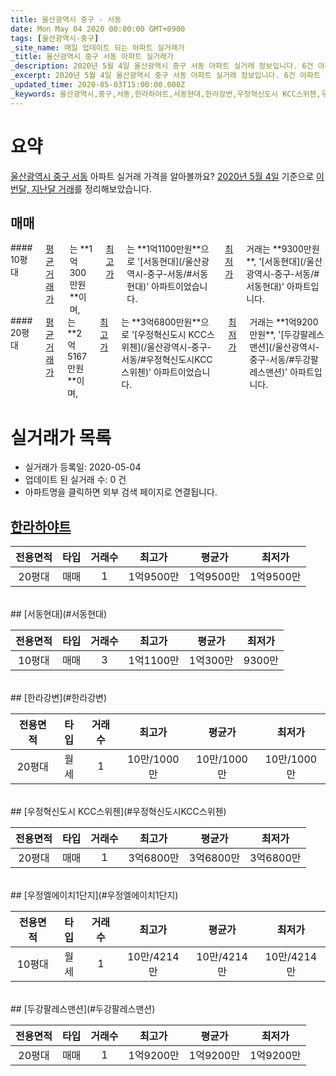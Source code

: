 ```yaml
---
title: 울산광역시 중구 - 서동
date: Mon May 04 2020 00:00:00 GMT+0900
tags: [울산광역시-중구]
_site_name: 매일 업데이트 되는 아파트 실거래가
_title: 울산광역시 중구 서동 아파트 실거래가
_description: 2020년 5월 4일 울산광역시 중구 서동 아파트 실거래 정보입니다. 6건 아파트 정보가 있습니다.
_excerpt: 2020년 5월 4일 울산광역시 중구 서동 아파트 실거래 정보입니다. 6건 아파트 정보가 있습니다.
_updated_time: 2020-05-03T15:00:00.000Z
_keywords: 울산광역시,중구,서동,한라하야트,서동현대,한라강변,우정혁신도시 KCC스위첸,우정엘에이치1단지,두강팔레스맨션
---
```





# 요약
<ins>울산광역시 중구 서동</ins> 아파트 실거래 가격을 알아볼까요? <ins>2020년 5월 4일</ins> 기준으로 <ins>이번달, 지난달 거래</ins>를 정리해보았습니다.

## 매매
<div class="container">
<div class="six columns" markdown="1">
#### 10평대
<ins>평균 거래가</ins>는 **1억300만원**이며, <ins>최고가</ins>는 **1억1100만원**으로 '[서동현대](/울산광역시-중구-서동/#서동현대)' 아파트이었습니다. <ins>최저가</ins> 거래는 **9300만원**, '[서동현대](/울산광역시-중구-서동/#서동현대)' 아파트입니다.
</div>
<div class="six columns" markdown="1">
#### 20평대
<ins>평균 거래가</ins>는 **2억5167만원**이며, <ins>최고가</ins>는 **3억6800만원**으로 '[우정혁신도시 KCC스위첸](/울산광역시-중구-서동/#우정혁신도시KCC스위첸)' 아파트이었습니다. <ins>최저가</ins> 거래는 **1억9200만원**, '[두강팔레스맨션](/울산광역시-중구-서동/#두강팔레스맨션)' 아파트입니다.
</div>
</div>



# 실거래가 목록
- 실거래가 등록일: 2020-05-04
- 업데이트 된 실거래 수: 0 건
- 아파트명을 클릭하면 외부 검색 페이지로 연결됩니다.

## [한라하야트](#한라하야트)

|전용면적|타입|거래수|최고가|평균가|최저가|
|:---:|:---:|:---:|:---:|:---:|:---:|
|20평대|<span class="deal-type-1">매매</span>|1|1억9500만|1억9500만|1억9500만|

<br/>
## [서동현대](#서동현대)

|전용면적|타입|거래수|최고가|평균가|최저가|
|:---:|:---:|:---:|:---:|:---:|:---:|
|10평대|<span class="deal-type-1">매매</span>|3|1억1100만|1억300만|9300만|

<br/>
## [한라강변](#한라강변)

|전용면적|타입|거래수|최고가|평균가|최저가|
|:---:|:---:|:---:|:---:|:---:|:---:|
|20평대|<span class="deal-type-3">월세</span>|1|10만/1000만|10만/1000만|10만/1000만|

<br/>
## [우정혁신도시 KCC스위첸](#우정혁신도시KCC스위첸)

|전용면적|타입|거래수|최고가|평균가|최저가|
|:---:|:---:|:---:|:---:|:---:|:---:|
|20평대|<span class="deal-type-1">매매</span>|1|3억6800만|3억6800만|3억6800만|

<br/>
## [우정엘에이치1단지](#우정엘에이치1단지)

|전용면적|타입|거래수|최고가|평균가|최저가|
|:---:|:---:|:---:|:---:|:---:|:---:|
|10평대|<span class="deal-type-3">월세</span>|1|10만/4214만|10만/4214만|10만/4214만|

<br/>
## [두강팔레스맨션](#두강팔레스맨션)

|전용면적|타입|거래수|최고가|평균가|최저가|
|:---:|:---:|:---:|:---:|:---:|:---:|
|20평대|<span class="deal-type-1">매매</span>|1|1억9200만|1억9200만|1억9200만|

<br/>



